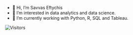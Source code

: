- 👋 Hi, I’m Savvas Eftychis
- 👀 I’m interested in data analytics and data science.
- 🌱 I’m currently working with Python, R, SQL and Tableau.
<!---
SavvasEft/SavvasEft is a ✨ special ✨ repository because its `README.md` (this file) appears on your GitHub profile.
You can click the Preview link to take a look at your changes.
--->
![Visitors](https://komarev.com/ghpvc/?username=SavvasEft&color=yellowgreen)
